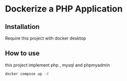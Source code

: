 # Dockerize a PHP Application

## Installation

Require this project with docker desktop

## How to use

this project implement php , mysql and phpmyadmin 

```cmd
docker compose up -d

```

